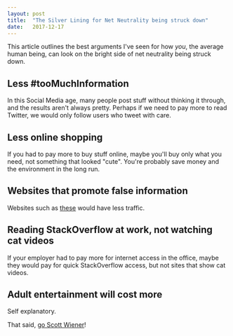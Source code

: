 ```yaml
---
layout: post
title:  "The Silver Lining for Net Neutrality being struck down"
date:   2017-12-17
---
```


This article outlines the best arguments I've seen for how _you_, the average human being, can look on the bright side of net neutrality being struck down.

## Less #tooMuchInformation

In this Social Media age, many people post stuff without thinking it through, and the results aren't always pretty. Perhaps if we need to pay more to read Twitter, we would only follow users who tweet with care.

## Less online shopping

If you had to pay more to buy stuff online, maybe you'll buy only what you need, not something that looked "cute". You're probably save money and the environment in the long run.

## Websites that promote false information

Websites such as [these](http://www.creationism.org/) would have less traffic.

## Reading StackOverflow at work, not watching cat videos

If your employer had to pay more for internet access in the office, maybe they would pay for quick StackOverflow access, but not sites that show cat videos.

## Adult entertainment will cost more

Self explanatory.

That said, [go Scott Wiener](http://thehill.com/homenews/state-watch/365058-california-state-senator-to-propose-statewide-net-neutrality-laws)!
